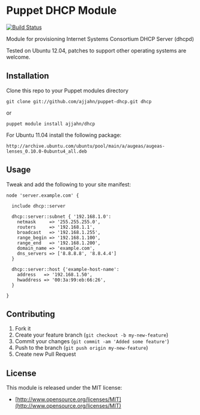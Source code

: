 # Puppet DHCP Module

[![Build Status](https://travis-ci.org/ajjahn/puppet-dhcp.png?branch=master)](https://travis-ci.org/ajjahn/puppet-dhcp)

Module for provisioning Internet Systems Consortium DHCP Server (dhcpd)

Tested on Ubuntu 12.04, patches to support other operating systems are welcome.

## Installation

Clone this repo to your Puppet modules directory

    git clone git://github.com/ajjahn/puppet-dhcp.git dhcp

or

    puppet module install ajjahn/dhcp

For Ubuntu 11.04 install the following package:

    http://archive.ubuntu.com/ubuntu/pool/main/a/augeas/augeas-lenses_0.10.0-0ubuntu4_all.deb

## Usage

Tweak and add the following to your site manifest:

    node 'server.example.com' {

      include dhcp::server

      dhcp::server::subnet { '192.168.1.0':
        netmask     => '255.255.255.0',
        routers     => '192.168.1.1',
        broadcast   => '192.168.1.255',
        range_begin => '192.168.1.100',
        range_end   => '192.168.1.200',
        domain_name => 'example.com',
        dns_servers => ['8.8.8.8', '8.8.4.4']
      }

      dhcp::server::host {'example-host-name':
        address   => '192.168.1.50',
        hwaddress => '00:3a:99:eb:66:26',
      }

    }

## Contributing

1. Fork it
2. Create your feature branch (`git checkout -b my-new-feature`)
3. Commit your changes (`git commit -am 'Added some feature'`)
4. Push to the branch (`git push origin my-new-feature`)
5. Create new Pull Request

## License

This module is released under the MIT license:

* [http://www.opensource.org/licenses/MIT](http://www.opensource.org/licenses/MIT)
